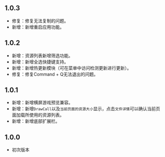 ## 1.0.3
- 修复：修复无法复制的问题。
- 新增：新增重启应用功能。

## 1.0.2
- 新增：资源列表新增筛选功能。
- 新增：新增全选快捷键支持。
- 新增：新增热更新模块（可在菜单中访问检测更新进行更新）。
- 修复：修复Command + Q无法退出的问题。

## 1.0.1
- 新增：新增横屏游戏预览兼容。
- 新增：新增`DrawCall`以及`当前页面的资源大小`显示，点击`文件详情`可以确认当前页面加载所使用的资源列表。
- 新增：新增底部扩展栏。

## 1.0.0
- 初次版本